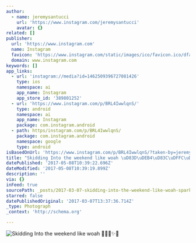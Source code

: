 ```yaml
---
author:
  - name: jeremysantucci
    url: 'https://www.instagram.com/jeremysantucci'
    avatar: {}
related: []
publisher:
  url: 'https://www.instagram.com'
  name: Instagram
  favicon: 'https://www.instagram.com/static/images/ico/favicon.ico/dfa85bb1fd63.ico'
  domain: www.instagram.com
keywords: []
app_links:
  - url: 'instagram://media?id=1462509396727081426'
    type: ios
    namespace: ai
    app_name: Instagram
    app_store_id: '389801252'
  - url: 'https://www.instagram.com/p/BRL4IwwlqnS/'
    type: android
    namespace: ai
    app_name: Instagram
    package: com.instagram.android
  - path: https/instagram.com/p/BRL4IwwlqnS/
    package: com.instagram.android
    namespace: google
    type: android
isBasedOnUrl: 'https://www.instagram.com/p/BRL4IwwlqnS/?taken-by=jeremysantucci'
title: "Skidding Into the weekend like woah \uD83D\uDEB4\uD83C\uDFFC\uD83D\uDD28✨\uD83D\uDD25"
datePublished: '2017-05-08T10:39:22.696Z'
dateModified: '2017-05-08T10:39:19.899Z'
description: ''
via: {}
inFeed: true
sourcePath: _posts/2017-03-07-skidding-into-the-weekend-like-woah-sparkles.md
starred: false
datePublishedOriginal: '2017-03-07T13:37:36.714Z'
_type: Photograph
_context: 'http://schema.org'

---
```

![Skidding Into the weekend like woah ✨](https://scontent.cdninstagram.com/t51.2885-15/s480x480/e35/16906095_761558357354176_8485649624957190144_n.jpg)